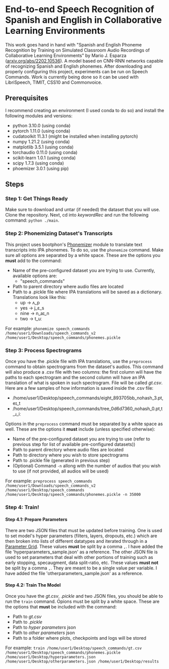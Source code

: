 # End-to-end Speech Recognition of Spanish and English in Collaborative Learning Environments
This work goes hand in hand with "Spanish and English Phoneme Recognition by Training on Simulated Classroom Audio Recordings of Collaborative Learning Environments" by Mario J. Esparza \([arxiv.org/abs/2202.10536](https://arxiv.org/abs/2202.10536)\). A model based on CNN-RNN networks capable of recognizing Spanish and English phonemes. After downloading and properly configuring this project, experiments can be run on Speech Commands. Work is currently being done so it can be used with LibriSpeech, TIMIT, CSS10 and Commonvoice.

## Prerequisites
I recommend creating an environment (I used conda to do so) and install the following modules and versions:
- python 3.10.0 (using conda)
- pytorch 1.11.0 (using conda)
- cudatoolkit 11.3.1 (might be installed when installing pytorch)
- numpy 1.21.2 (using conda)
- matplotlib 3.5.1 (using conda)
- torchaudio 0.11.0 (using conda)
- scikit-learn 1.0.1 (using conda)
- scipy 1.7.3 (using conda)
- phoemizer 3.0.1 (using pip)

## Steps
### Step 1: Get Things Ready
Make sure to download and untar (if needed) the dataset that you will use.
Clone the repository.
Next, cd into *keywordRec* and run the following command: `python ./main`.

### Step 2: Phonemizing Dataset's Transcripts
This project uses bootphon's [Phonemizer](https://github.com/bootphon/phonemizer) module to translate text transcripts into IPA phonemes. To do so, use the `phonemize` command. Make sure all options are separated by a white space. These are the options you **must** add to the command:
- Name of the pre-configured dataset you are trying to use. Currently, available options are:
  - \"speech_commands\"
- Path to parent directory where audio files are located
- Path to a .pickle file where IPA translations will be saved as a dictionary. Translations look like this:
  - up -> ʌ_p
  - yes -> j_ɛ_s
  - nine -> n_aɪ_n
  - two -> t_uː

For example:
`phonemize speech_commands /home/user1/Downloads/speech_commands_v2 /home/user1/Desktop/speech_commands/phonemes.pickle`

### Step 3: Process Spectrograms
Once you have the .pickle file with IPA translations, use the `preprocess` command to obtain spectrograms from the dataset's audios. This command will also produce a .csv file with two columns: the first column will have the paths to each spectrogram and the second column will have an IPA translation of what is spoken in such spectrogram. File will be called *gt.csv*. Here are a few samples of how information is saved inside the .csv file:
- /home/user1/Desktop/speech_commands/eight_893705bb_nohash_3.pt,eɪ_t
- /home/user1/Desktop/speech_commands/tree_0d6d7360_nohash_0.pt,t_ɹ_iː

Options in the `preprocess` command must be separated by a white space as well. These are the options it **must** include (unless specified otherwise):
- Name of the pre-configured dataset you are trying to use \(refer to previous step for list of available pre-configured datasets)\)
- Path to parent directory where audio files are located
- Path to directory where you wish to store spectrograms
- Path to .pickle file (generated in previous step)
- \(Optional\) Command `-n` allong with the number of audios that you wish to use \(if not provided, all audios will be used\)

For example:
`preprocess speech_commands /home/user1/Downloads/speech_commands_v2 /home/user1/Desktop/speech_commands /home/user1/Desktop/speech_commands/phonemes.pickle -n 35000`

### Step 4: Train!
#### Step 4.1: Prepare Parameters
There are two JSON files that must be updated before training. One is used to set model's hyper parameters (filters, layers, dropouts, etc.) which are then broken into lists of different datatypes and iterated through in a [Parameter Grid](https://scikit-learn.org/stable/modules/generated/sklearn.model_selection.ParameterGrid.html). These values **must** be split by a comma `,`. I have added the file \'hyperparameters_sample.json\' as a reference. The other JSON file is used to set parameters that deal with other portions of training such as early stopping, specaugment, data split-ratio, etc. These values **must not** be split by a comma `,`. They are meant to be a single value per variable. I have added the file \'otherparameters_sample.json\' as a reference.

#### Step 4.2: Train The Model
Once you have the *gt.csv*, *.pickle* and two JSON files, you should be able to run the `train` command. Opions must be split by a white space. These are the options that **must** be included with the command:
- Path to *gt.csv*
- Path to *.pickle*
- Path to *hyper parameters* json
- Path to *other parameters* json
- Path to a folder where plots, checkpoints and logs will be stored

For example:
`train /home/user1/Desktop/speech_commands/gt.csv /home/user1/Desktop/speech_commands/phonemes.pickle /home/user1/Desktop/hyperparameters.json /home/user1/Desktop/otherparameters.json /home/user1/Desktop/results`

